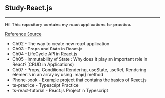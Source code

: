 ## Study-React.js

---

Hi! This repository contains my react applications for practice.

[Reference Source](https://react.vlpt.us/)

- Ch02 - The way to create new react application
- Ch03 - Props and State in React.js
- Ch04 - LifeCycle API in React.js
- Ch05 - Immutability of State : Why does it play an important role in React? (CRUD in Applications)
- Ch07 - Props, Conditional Rendering, useState, useRef, Rendering elements in an array by using .map() method
- Phone-book - Example project that contains the basics of React.js
- ts-practice - Typescript Practice
- ts-react-tutorial - React.js Project in Typescript
